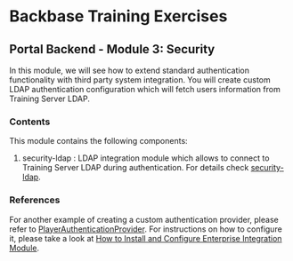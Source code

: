 # Backbase Training Exercises

## Portal Backend - Module 3: Security

In this module, we will see how to extend standard authentication functionality with third party system integration. 
You will create custom LDAP authentication configuration which will fetch users information from Training Server LDAP.

### Contents

This module contains the following components:

1. security-ldap : LDAP integration module which allows to connect to Training Server LDAP during authentication. For details check 
[security-ldap](https://github.com/Backbase/training-be-module-03/blob/code-migration/security-ldap).

### References

For another example of creating a custom authentication provider, please refer to [PlayerAuthenticationProvider](https://github.com/Backbase/training-be-module-01/blob/code-migration/enterprise-integration-module/src/main/java/com/backbase/expert/training/security/PlayerAuthenticationProvider.java). For instructions on how to configure it, please take a look at [How to Install and Configure Enterprise Integration Module](https://github.com/Backbase/training-be-module-01/blob/code-migration/enterprise-integration-module/README.md#installation--configuration).

